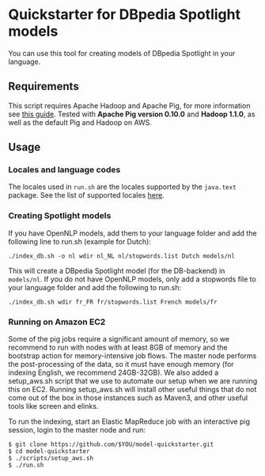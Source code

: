 Quickstarter for DBpedia Spotlight models
===================================================

You can use this tool for creating models of DBpedia Spotlight in your language.

## Requirements

This script requires Apache Hadoop and Apache Pig, for more information see [this guide](https://github.com/dbpedia-spotlight/dbpedia-spotlight/wiki/Internationalization-%28DB-backed-core%29). Tested with **Apache Pig version 0.10.0** and **Hadoop 1.1.0**, as well as the default Pig and Hadoop on AWS.

## Usage

### Locales and language codes

The locales used in `run.sh` are the locales supported by the `java.text` package. See the list of supported locales [here](http://www.oracle.com/technetwork/java/javase/locales-137662.html).

### Creating Spotlight models

If you have OpenNLP models, add them to your language folder and add the following line to run.sh (example for Dutch):

    ./index_db.sh -o nl wdir nl_NL nl/stopwords.list Dutch models/nl

This will create a DBpedia Spotlight model (for the DB-backend) in `models/nl`. If you do not have OpenNLP models, only add a stopwords file to your 
language folder and add the following to run.sh:

    ./index_db.sh wdir fr_FR fr/stopwords.list French models/fr

### Running on Amazon EC2

Some of the pig jobs require a significant amount of memory, so we recommend to run with nodes with at least 8GB of memory and the bootstrap action for memory-intensive job flows. The master node performs the post-processing of the data, so it must have enough memory (for indexing English, we recommend 24GB-32GB).
We also added a setup_aws.sh script that we use to automate our setup when we are running this on EC2.
Running setup_aws.sh will install other useful things that do not come out of the box in those instances such as Maven3, and other useful tools like screen and elinks.

To run the indexing, start an Elastic MapReduce job with an interactive pig session, login to the master node and run:

    $ git clone https://github.com/$YOU/model-quickstarter.git
    $ cd model-quickstarter
    $ ./scripts/setup_aws.sh
    $ ./run.sh
